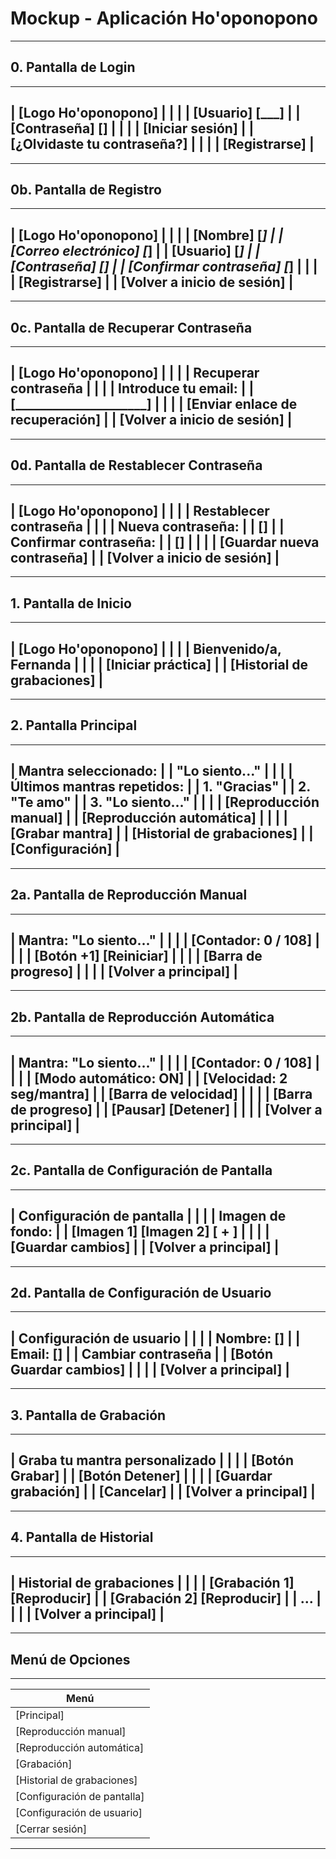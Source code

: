 # Mockup - Aplicación Ho'oponopono

---

## 0. Pantalla de Login

---------------------------------
|    [Logo Ho'oponopono]         |
|                                |
|  [Usuario] [___________]       |
|  [Contraseña] [________]       |
|                                |
|  [Iniciar sesión]              |
|  [¿Olvidaste tu contraseña?]   |
|                                |
|  [Registrarse]                 |
---------------------------------

---

## 0b. Pantalla de Registro

---------------------------------
|    [Logo Ho'oponopono]         |
|                                |
|  [Nombre] [___________]        |
|  [Correo electrónico] [_____]  |
|  [Usuario] [___________]       |
|  [Contraseña] [________]       |
|  [Confirmar contraseña] [___]  |
|                                |
|  [Registrarse]                 |
|  [Volver a inicio de sesión]   |
---------------------------------

---

## 0c. Pantalla de Recuperar Contraseña

---------------------------------
|    [Logo Ho'oponopono]         |
|                                |
|  Recuperar contraseña          |
|                                |
|  Introduce tu email:           |
|  [_____________________]       |
|                                |
|  [Enviar enlace de recuperación] |
|  [Volver a inicio de sesión]   |
---------------------------------

---

## 0d. Pantalla de Restablecer Contraseña

---------------------------------
|    [Logo Ho'oponopono]         |
|                                |
|  Restablecer contraseña        |
|                                |
|  Nueva contraseña:             |
|  [______________]              |
|  Confirmar contraseña:         |
|  [______________]              |
|                                |
|  [Guardar nueva contraseña]    |
|  [Volver a inicio de sesión]   |
---------------------------------

---

## 1. Pantalla de Inicio

---------------------------------
|    [Logo Ho'oponopono]         |
|                                |
|  Bienvenido/a, Fernanda        |
|                                |
|  [Iniciar práctica]            |
|  [Historial de grabaciones]    |
---------------------------------

---

## 2. Pantalla Principal

---------------------------------
|  Mantra seleccionado:          |
|  "Lo siento..."                |
|                                |
|  Últimos mantras repetidos:    |
|  1. "Gracias"                  |
|  2. "Te amo"                   |
|  3. "Lo siento..."             |
|                                |
|  [Reproducción manual]         |
|  [Reproducción automática]     |
|                                |
|  [Grabar mantra]               |
|  [Historial de grabaciones]    |
|  [Configuración]               |
---------------------------------

---

## 2a. Pantalla de Reproducción Manual

---------------------------------
|  Mantra: "Lo siento..."        |
|                                |
|  [Contador: 0 / 108]           |
|                                |
|  [Botón +1]   [Reiniciar]      |
|                                |
|  [Barra de progreso]           |
|                                |
|  [Volver a principal]          |
---------------------------------

---

## 2b. Pantalla de Reproducción Automática

---------------------------------
|  Mantra: "Lo siento..."        |
|                                |
|  [Contador: 0 / 108]           |
|                                |
|  [Modo automático: ON]         |
|  [Velocidad: 2 seg/mantra]     |
|  [Barra de velocidad]          |
|                                |
|  [Barra de progreso]           |
|  [Pausar]   [Detener]          |
|                                |
|  [Volver a principal]          |
---------------------------------

---

## 2c. Pantalla de Configuración de Pantalla

---------------------------------
|  Configuración de pantalla     |
|                                |
|  Imagen de fondo:              |
|  [Imagen 1] [Imagen 2] [ + ]   |
|                                |
|  [Guardar cambios]             |
|  [Volver a principal]          |
---------------------------------

---

## 2d. Pantalla de Configuración de Usuario

---------------------------------
|  Configuración de usuario      |
|                                |
|  Nombre:         [__________]  |
|  Email:          [__________]  |
|  Cambiar contraseña            |
|  [Botón Guardar cambios]       |
|                                |
|  [Volver a principal]          |
---------------------------------

---

## 3. Pantalla de Grabación

---------------------------------
|  Graba tu mantra personalizado |
|                                |
|  [Botón Grabar]                |
|  [Botón Detener]               |
|                                |
|  [Guardar grabación]           |
|  [Cancelar]                    |
|  [Volver a principal]          |
---------------------------------

---

## 4. Pantalla de Historial

---------------------------------
|  Historial de grabaciones      |
|                                |
|  [Grabación 1] [Reproducir]    |
|  [Grabación 2] [Reproducir]    |
|  ...                           |
|                                |
|  [Volver a principal]          |
---------------------------------

---

## Menú de Opciones

---------------------------------
|           Menú                |
|-------------------------------|
|  [Principal]                  |
|  [Reproducción manual]        |
|  [Reproducción automática]    |
|  [Grabación]                  |
|  [Historial de grabaciones]   |
|  [Configuración de pantalla]  |
|  [Configuración de usuario]   |
|  [Cerrar sesión]              |
---------------------------------
